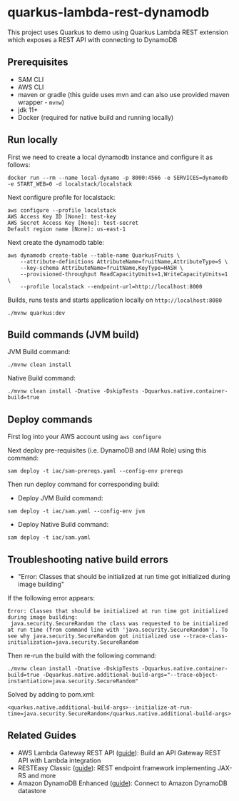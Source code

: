 # quarkus-lambda-rest-dynamodb

This project uses Quarkus to demo using Quarkus Lambda REST extension which exposes a REST API with connecting to DynamoDB 

## Prerequisites

- SAM CLI
- AWS CLI
- maven or gradle (this guide uses mvn and can also use provided maven wrapper - `mvnw`)
- jdk 11+
- Docker (required for native build and running locally)

## Run locally

First we need to create a local dynamodb instance and configure it as follows:

```
docker run --rm --name local-dynamo -p 8000:4566 -e SERVICES=dynamodb -e START_WEB=0 -d localstack/localstack
```

Next configure profile for localstack:

```
aws configure --profile localstack
AWS Access Key ID [None]: test-key
AWS Secret Access Key [None]: test-secret
Default region name [None]: us-east-1
```

Next create the dynamodb table:

```
aws dynamodb create-table --table-name QuarkusFruits \                               
    --attribute-definitions AttributeName=fruitName,AttributeType=S \
    --key-schema AttributeName=fruitName,KeyType=HASH \
    --provisioned-throughput ReadCapacityUnits=1,WriteCapacityUnits=1 \
    --profile localstack --endpoint-url=http://localhost:8000
```

Builds, runs tests and starts application locally on `http://localhost:8080`

```
./mvnw quarkus:dev
```

## Build commands (JVM build)

JVM Build command:

```
./mvnw clean install
```

Native Build command:

```
./mvnw clean install -Dnative -DskipTests -Dquarkus.native.container-build=true
```

## Deploy commands

First log into your AWS account using `aws configure`

Next deploy pre-requisites (i.e. DynamoDB and IAM Role) using this command:

```
sam deploy -t iac/sam-prereqs.yaml --config-env prereqs
```

Then run deploy command for corresponding build:

* Deploy JVM Build command:

```
sam deploy -t iac/sam.yaml --config-env jvm
```

* Deploy Native Build command:

```
sam deploy -t iac/sam.yaml 
```

## Troubleshooting native build errors

* "Error: Classes that should be initialized at run time got initialized during image building"

If the following error appears:

```
Error: Classes that should be initialized at run time got initialized during image building:
 java.security.SecureRandom the class was requested to be initialized at run time (from command line with 'java.security.SecureRandom'). To see why java.security.SecureRandom got initialized use --trace-class-initialization=java.security.SecureRandom
```

Then re-run the build with the following command:

```
./mvnw clean install -Dnative -DskipTests -Dquarkus.native.container-build=true -Dquarkus.native.additional-build-args="--trace-object-instantiation=java.security.SecureRandom"
```

Solved by adding to pom.xml:

```
<quarkus.native.additional-build-args>--initialize-at-run-time=java.security.SecureRandom</quarkus.native.additional-build-args>      
```

## Related Guides

- AWS Lambda Gateway REST API ([guide](https://quarkus.io/guides/amazon-lambda-http)): Build an API Gateway REST API with Lambda integration
- RESTEasy Classic ([guide](https://quarkus.io/guides/resteasy)): REST endpoint framework implementing JAX-RS and more
- Amazon DynamoDB Enhanced ([guide](https://quarkiverse.github.io/quarkiverse-docs/quarkus-amazon-services/dev/amazon-dynamodb.html)): Connect to Amazon DynamoDB datastore



